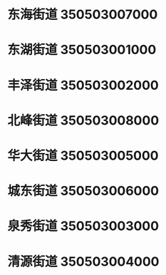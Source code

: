 # 东海街道 350503007000
# 东湖街道 350503001000
# 丰泽街道 350503002000
# 北峰街道 350503008000
# 华大街道 350503005000
# 城东街道 350503006000
# 泉秀街道 350503003000
# 清源街道 350503004000
